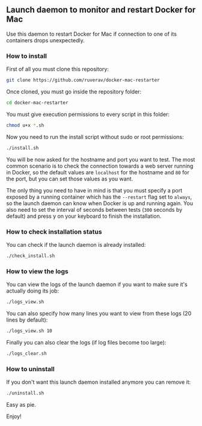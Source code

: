 ## Launch daemon to monitor and restart Docker for Mac

Use this daemon to restart Docker for Mac if connection to one of its containers drops unexpectedly.

### How to install

First of all you must clone this repository:

```bash
git clone https://github.com/ruverav/docker-mac-restarter
```

Once cloned, you must go inside the repository folder:

```bash
cd docker-mac-restarter
```

You must give execution permissions to every script in this folder:

```bash
chmod u+x *.sh
```

Now you need to run the install script without sudo or root permissions:

```bash
./install.sh
```

You will be now asked for the hostname and port you want to test. The most common scenario is to check the connection towards a web server running in Docker, so the default values are `localhost` for the hostname and `80` for the port, but you can set those values as you want.

The only thing you need to have in mind is that you must specify a port exposed by a running container which has the `--restart` flag set to `always`, so the launch daemon can know when Docker is up and running again. You also need to set the interval of seconds between tests (`300` seconds by default) and press y on your keyboard to finish the installation.

### How to check installation status

You can check if the launch daemon is already installed:

```bash
./check_install.sh
```

### How to view the logs

You can view the logs of the launch daemon if you want to make sure it's actually doing its job:

```bash
./logs_view.sh
```

You can also specify how many lines you want to view from these logs (20 lines by default):

```bash
./logs_view.sh 10
```

Finally you can also clear the logs (if log files become too large):

```bash
./logs_clear.sh
```

### How to uninstall

If you don't want this launch daemon installed anymore you can remove it:

```bash
./uninstall.sh
```

Easy as pie.

Enjoy!
